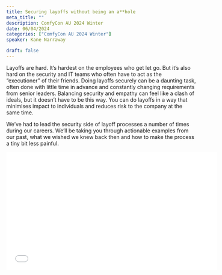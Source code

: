 ```yaml
---
title: Securing layoffs without being an a**hole
meta_title: ""
description: ComfyCon AU 2024 Winter
date: 06/04/2024
categories: ["ComfyCon AU 2024 Winter"]
speaker: Kane Narraway

draft: false
---
```

Layoffs are hard. It’s hardest on the employees who get let go. But it’s also hard on the security and IT teams who often have to act as the “executioner” of their friends. Doing layoffs securely can be a daunting task, often done with little time in advance and constantly changing requirements from senior leaders. Balancing security and empathy can feel like a clash of ideals, but it doesn’t have to be this way. You can do layoffs in a way that minimises impact to individuals and reduces risk to the company at the same time. 

We’ve had to lead the security side of layoff processes a number of times during our careers. We’ll be taking you through actionable examples from our past, what we wished we knew back then and how to make the process a tiny bit less painful.

<iframe width="560" height="315" src="None" title="YouTube video player" frameborder="0" allow="accelerometer; autoplay; clipboard-write; encrypted-media; gyroscope; picture-in-picture; web-share" allowfullscreen></iframe>